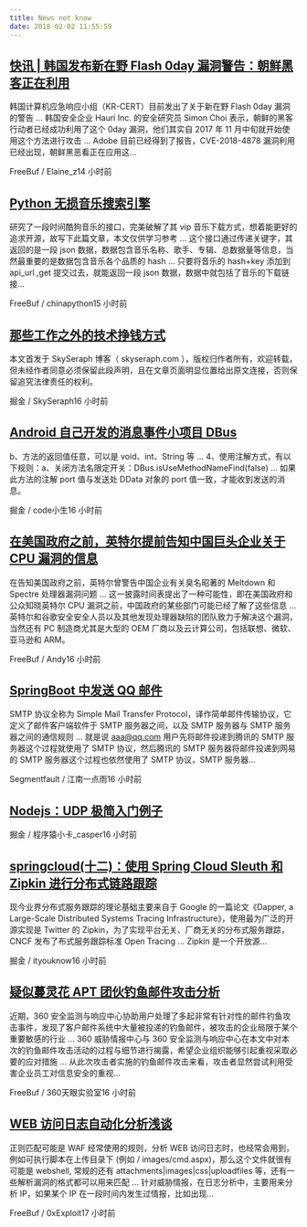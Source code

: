 ```yaml
---
title: News not know
date: 2018-02-02 11:55:59
---
```

[快讯 | 韩国发布新在野 Flash 0day 漏洞警告：朝鲜黑客正在利用](http://www.freebuf.com/vuls/161995.html)
-----------------

韩国计算机应急响应小组（KR-CERT）目前发出了关于新在野 Flash 0day 漏洞的警告 ... 韩国安全企业 Hauri Inc. 的安全研究员 Simon Choi 表示，朝鲜的黑客行动者已经成功利用了这个 0day 漏洞，他们其实自 2017 年 11 月中旬就开始使用这个方法进行攻击 ... Adobe 目前已经得到了报告，CVE-2018-4878 漏洞利用已经出现，朝鲜黑恶看正在应用这...

FreeBuf / Elaine_z14 小时前

[Python 无损音乐搜索引擎](http://www.freebuf.com/geek/161418.html)
-----------------

研究了一段时间酷狗音乐的接口，完美破解了其 vip 音乐下载方式，想着能更好的追求开源，故写下此篇文章，本文仅供学习参考 ... 这个接口通过传递关键字，其返回的是一段 json 数据，数据包含音乐名称、歌手、专辑、总数据量等信息，当然最重要的是数据包含音乐各个品质的 hash ... 只要将音乐的 hash+key 添加到 api_url ,get 提交过去，就能返回一段 json 数据，数据中就包括了音乐的下载链接...

FreeBuf / chinapython15 小时前

[那些工作之外的技术挣钱方式](https://juejin.im/entry/5a73baf3f265da4e853d280f)
-----------------

本文首发于 SkySeraph 博客（ skyseraph.com ），版权归作者所有，欢迎转载，但未经作者同意必须保留此段声明，且在文章页面明显位置给出原文连接，否则保留追究法律责任的权利。

掘金 / SkySeraph16 小时前

[Android 自己开发的消息事件小项目 DBus](https://juejin.im/entry/5a73baec6fb9a0633b20dd9c)
-----------------

b、方法的返回值任意，可以是 void、int、String 等 ... 4、使用注解方式，有以下规则：a、关闭方法名限定开关：DBus.isUseMethodNameFind(false) ... 如果此方法的注解 port 值与发送处 DData 对象的 port 值一致，才能收到发送的消息。

掘金 / code小生16 小时前

[在美国政府之前，英特尔提前告知中国巨头企业关于 CPU 漏洞的信息](http://www.freebuf.com/news/161598.html)
-----------------

在告知美国政府之前，英特尔曾警告中国企业有关臭名昭著的 Meltdown 和 Spectre 处理器漏洞问题 ... 这一披露时间表提出了一种可能性，即在美国政府和公众知晓英特尔 CPU 漏洞之前，中国政府的某些部门可能已经了解了这些信息 ... 英特尔和谷歌安全安全人员以及其他发现处理器缺陷的团队致力于解决这个漏洞，当然还有 PC 制造商尤其是大型的 OEM 厂商以及云计算公司，包括联想、微软、亚马逊和 ARM。

FreeBuf / Andy16 小时前

[SpringBoot 中发送 QQ 邮件](https://segmentfault.com/a/1190000013092374)
-----------------

SMTP 协议全称为 Simple Mail Transfer Protocol，译作简单邮件传输协议，它定义了邮件客户端软件于 SMTP 服务器之间，以及 SMTP 服务器与 SMTP 服务器之间的通信规则 ... 就是说 aaa@qq.com 用户先将邮件投递到腾讯的 SMTP 服务器这个过程就使用了 SMTP 协议，然后腾讯的 SMTP 服务器将邮件投递到网易的 SMTP 服务器这个过程也依然使用了 SMTP 协议，SMTP 服务器...

Segmentfault / 江南一点雨16 小时前

[Nodejs：UDP 极简入门例子](https://juejin.im/post/5a73b4c26fb9a063421470f1)
-----------------



掘金 / 程序猿小卡_casper16 小时前

[springcloud(十二)：使用 Spring Cloud Sleuth 和 Zipkin 进行分布式链路跟踪](https://juejin.im/post/5a73b3746fb9a0635d0bec32)
-----------------

现今业界分布式服务跟踪的理论基础主要来自于 Google 的一篇论文《Dapper, a Large-Scale Distributed Systems Tracing Infrastructure》，使用最为广泛的开源实现是 Twitter 的 Zipkin，为了实现平台无关、厂商无关的分布式服务跟踪，CNCF 发布了布式服务跟踪标准 Open Tracing ... Zipkin 是一个开放源...

掘金 / ityouknow16 小时前

[疑似蔓灵花 APT 团伙钓鱼邮件攻击分析](http://www.freebuf.com/articles/paper/161429.html)
-----------------

近期，360 安全监测与响应中心协助用户处理了多起非常有针对性的邮件钓鱼攻击事件，发现了客户邮件系统中大量被投递的钓鱼邮件，被攻击的企业局限于某个重要敏感的行业 ... 360 威胁情报中心与 360 安全监测与响应中心在本文中对本次的钓鱼邮件攻击活动的过程与细节进行揭露，希望企业组织能够引起重视采取必要的应对措施 ... 从此次攻击者实施的钓鱼邮件攻击来看，攻击者显然尝试利用受害企业员工对信息安全的重视...

FreeBuf / 360天眼实验室16 小时前

[WEB 访问日志自动化分析浅谈](http://www.freebuf.com/articles/security-management/161546.html)
-----------------

正则匹配可能是 WAF 经常使用的规则，分析 WEB 访问日志时，也经常会用到，例如可执行脚本在上传目录下 (例如 / images/cmd.aspx)，那么这个文件就很有可能是 webshell, 常规的还有 attachments|images|css|uploadfiles 等，还有一些解析漏洞的格式都可以用来匹配 ... 针对威胁情报，在日志分析中，主要用来分析 IP，如果某个 IP 在一段时间内发生过情报，比如出现...

FreeBuf / 0xExploit17 小时前

